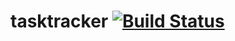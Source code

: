 # tasktracker [![Build Status](https://travis-ci.org/iu7/tasktracker.svg?branch=master)](https://travis-ci.org/iu7/tasktracker)
